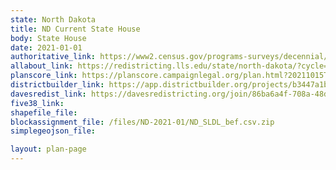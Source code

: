 ```yaml
---
state: North Dakota
title: ND Current State House
body: State House
date: 2021-01-01
authoritative_link: https://www2.census.gov/programs-surveys/decennial/2020/data/01-Redistricting_File--PL_94-171/North_Dakota/
allabout_link: https://redistricting.lls.edu/state/north-dakota/?cycle=2020&level=State%20Lower&startdate=
planscore_link: https://planscore.campaignlegal.org/plan.html?20211015T182403.005680118Z
districtbuilder_link: https://app.districtbuilder.org/projects/b3447a1b-9e47-4ad4-80d8-6c1dd6521c06
davesredist_link: https://davesredistricting.org/join/86ba6a4f-708a-48d0-9442-bf2c213e4156
five38_link:
shapefile_file:
blockassignment_file: /files/ND-2021-01/ND_SLDL_bef.csv.zip
simplegeojson_file:

layout: plan-page
---
```

